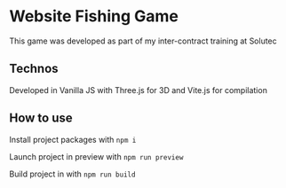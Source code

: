 # Website Fishing Game

This game was developed as part of my inter-contract training at Solutec

## Technos

Developed in Vanilla JS with Three.js for 3D and Vite.js for compilation

## How to use

Install project packages with `npm i`

Launch project in preview with `npm run preview`

Build project in with `npm run build`
